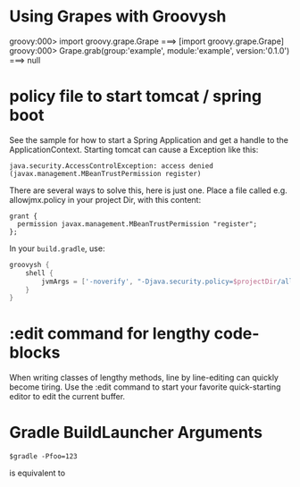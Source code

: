 # Using Grapes with Groovysh

groovy:000> import groovy.grape.Grape
===> [import groovy.grape.Grape]
groovy:000> Grape.grab(group:'example', module:'example', version:'0.1.0')
===> null


# policy file to start tomcat / spring boot 

See the sample for how to start a Spring Application and get a handle to the ApplicationContext.
Starting tomcat can cause a Exception like this:

    java.security.AccessControlException: access denied (javax.management.MBeanTrustPermission register)

There are several ways to solve this, here is just one.
Place a file called e.g. allowjmx.policy in your project Dir, with this content:
 
    grant {
      permission javax.management.MBeanTrustPermission "register";
    };
    
In your ```build.gradle```, use:

```Groovy
groovysh {
    shell {
        jvmArgs = ['-noverify', "-Djava.security.policy=$projectDir/allowjmx.policy"]
    }
}
```

# :edit command for lengthy code-blocks

When writing classes of lengthy methods, line by line-editing can quickly become tiring. 
Use the :edit command to start your favorite quick-starting editor to edit the current buffer.

# Gradle BuildLauncher Arguments

```
$gradle -Pfoo=123
```

is equivalent to 
```
```
